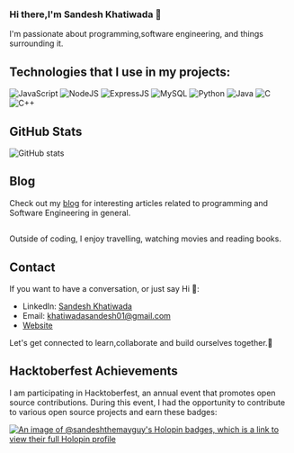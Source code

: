 ### Hi there,I'm Sandesh Khatiwada 👋

I'm passionate about programming,software engineering, and things surrounding it.

## Technologies that I use in my projects: 
![JavaScript](https://img.shields.io/badge/JavaScript-Proficient-yellow?style=for-the-badge&logo=javascript)
![NodeJS](https://img.shields.io/badge/Node.js-Intermediate-success?style=for-the-badge&logo=node.js) 
![ExpressJS](https://img.shields.io/badge/expressjs-Intermediate-success?style=for-the-badge&logo=python)
![MySQL](https://img.shields.io/badge/mysql-Intermediate-yellow?style=for-the-badge&logo=mysql) 
![Python](https://img.shields.io/badge/Python-Proficient-success?style=for-the-badge&logo=python)
![Java](https://img.shields.io/badge/Java-Intermediate-yellow?style=for-the-badge&logo=java) 
![C](https://img.shields.io/badge/C-Intermediate-yellow?style=for-the-badge&logo=c)
![C++](https://img.shields.io/badge/C++-Intermediate-brightgreen?style=for-the-badge&logo=c%2B%2B)


## GitHub Stats
![GitHub stats](https://github-readme-stats.vercel.app/api?username=sandesh-theMayGuy&show_icons=true)

## Blog
Check out my [blog](https://sandeshkhatiwada.hashnode.dev/) for interesting articles related to programming and Software Engineering in general.

## 
Outside of coding, I enjoy travelling, watching movies and reading books.




## Contact
If you want to have a conversation, or just say Hi  💬:
- LinkedIn: [Sandesh Khatiwada](https://www.linkedin.com/in/sandeshkhatiwada)
- Email: khatiwadasandesh01@gmail.com
- [Website](https://www.sandeshkhatiwada.com.np)

Let's get connected to learn,collaborate and build ourselves together.👯

## Hacktoberfest Achievements

I am participating in Hacktoberfest, an annual event that promotes open source contributions. During this event, I had the opportunity to contribute to various open source projects and earn these badges:

[![An image of @sandeshthemayguy's Holopin badges, which is a link to view their full Holopin profile](https://holopin.me/sandeshthemayguy)](https://holopin.io/@sandeshthemayguy)

<!--
**sandesh-theMayGuy/sandesh-theMayGuy** is a ✨ _special_ ✨ repository because its `README.md` (this file) appears on your GitHub profile.

Here are some ideas to get you started:

- 🔭 I’m currently working on ...
- 🌱 I’m currently learning ...
- 👯 I’m looking to collaborate on ...
- 🤔 I’m looking for help with ...
- 💬 Ask me about ...
- 📫 How to reach me: ...
- 😄 Pronouns: ...
- ⚡ Fun fact: ...
-->

